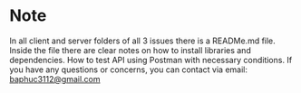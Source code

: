 # Note

In all client and server folders of all 3 issues there is a READMe.md file. Inside the file there are clear notes on how to install libraries and dependencies. How to test API using Postman with necessary conditions. If you have any questions or concerns, you can contact via email: baphuc3112@gmail.com

